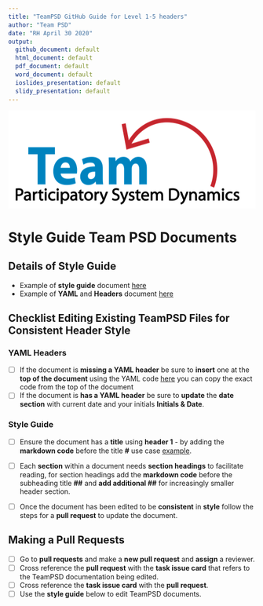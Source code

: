 ```yaml
---
title: "TeamPSD GitHub Guide for Level 1-5 headers"
author: "Team PSD"
date: "RH April 30 2020"
output: 
  github_document: default
  html_document: default
  pdf_document: default
  word_document: default
  ioslides_presentation: default
  slidy_presentation: default
---
```


<img src = "https://github.com/lzim/teampsd/blob/teampsd_style/teampsd_logo/team_psd_logo_sm.png"
     height = "200" width = "600">  
     
# Style Guide Team PSD Documents


## Details of Style Guide
- Example of **style guide** document [here](https://github.com/lzim/teampsd/blob/rita_2020_04_27_issue_1364/resources/bookdown/draft_document_style_guide.png) 
- Example of **YAML** and **Headers** document [here](https://github.com/lzim/teampsd/blob/rita_2020_04_27_issue_1364/resources/bookdown/sample_header_user.md) 


## Checklist Editing Existing TeamPSD Files for Consistent Header Style 
### YAML Headers
- [ ] If the document is **missing a YAML header** be sure to **insert** one at the **top of the document** using the YAML code [here](https://github.com/lzim/teampsd/blob/rita_2020_04_27_issue_1364/resources/bookdown/sample_header_user.md) you can copy the exact code from the top of the document  
- [ ] If the document is **has a YAML header** be sure to **update** the **date section** with current date and your initials **Initials & Date**.
### Style Guide
- [ ] Ensure the document has a **title** using **header 1** - by adding the **markdown code** before the title **#** use case [example](https://github.com/lzim/teampsd/edit/master/resources/training_guides/github/repositories.md).  
- [ ] Each **section** within a document needs **section headings** to facilitate reading, for section headings add the **markdown code** before the subheading title **##** and **add additional ##** for increasingly smaller header section.
- [ ] Once the document has been edited to be **consistent** in **style** follow the steps for a **pull request** to update the document. 


## Making a Pull Requests
- [ ] Go to **pull requests** and  make a **new pull request** and **assign** a reviewer. 
- [ ] Cross reference the **pull request** with the **task issue card** that refers to the TeamPSD documentation being edited.
- [ ] Cross reference the **task issue card** with the **pull request**.
- [ ] Use the **style guide** below to edit TeamPSD documents. 
